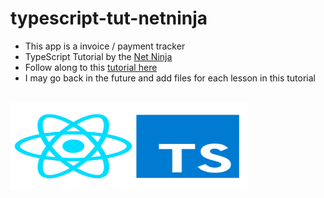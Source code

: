 # typescript-tut-netninja

- This app is a invoice / payment tracker
- TypeScript Tutorial by the [Net Ninja](https://www.youtube.com/channel/UCW5YeuERMmlnqo4oq8vwUpg "Named link title")
- Follow along to this [tutorial here](https://www.youtube.com/watch?v=2pZmKW9-I_k&list=PL4cUxeGkcC9gUgr39Q_yD6v-bSyMwKPUI "Named Linke title")
- I may go back in the future and add files for each lesson in this tutorial

<br>
<img src="./public/React-and-typescript.png" alt="drawing" width="380" height="140"/>
